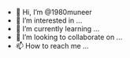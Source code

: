 - 👋 Hi, I’m @1980muneer
- 👀 I’m interested in ...
- 🌱 I’m currently learning ...
- 💞️ I’m looking to collaborate on ...
- 📫 How to reach me ...

<!---
1980muneer/1980muneer is a ✨ special ✨ repository because its `README.md` (this file) appears on your GitHub profile.
You can click the Preview link to take a look at your changes.
--->
